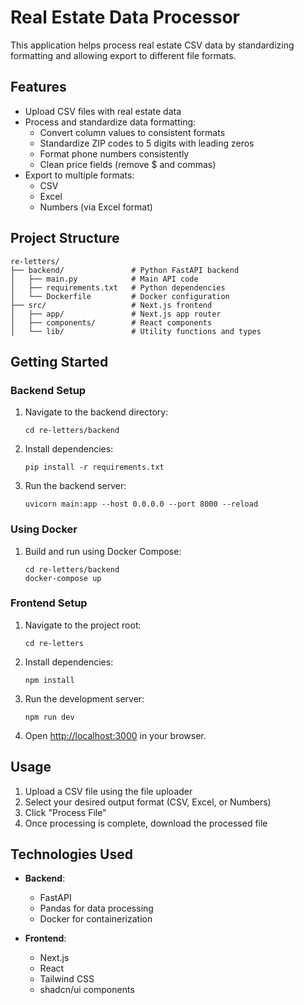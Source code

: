 # Real Estate Data Processor

This application helps process real estate CSV data by standardizing formatting and allowing export to different file formats.

## Features

- Upload CSV files with real estate data
- Process and standardize data formatting:
  - Convert column values to consistent formats
  - Standardize ZIP codes to 5 digits with leading zeros
  - Format phone numbers consistently
  - Clean price fields (remove $ and commas)
- Export to multiple formats:
  - CSV
  - Excel
  - Numbers (via Excel format)

## Project Structure

```
re-letters/
├── backend/               # Python FastAPI backend
│   ├── main.py            # Main API code
│   ├── requirements.txt   # Python dependencies
│   └── Dockerfile         # Docker configuration
├── src/                   # Next.js frontend
│   ├── app/               # Next.js app router
│   ├── components/        # React components
│   └── lib/               # Utility functions and types
```

## Getting Started

### Backend Setup

1. Navigate to the backend directory:
   ```
   cd re-letters/backend
   ```

2. Install dependencies:
   ```
   pip install -r requirements.txt
   ```

3. Run the backend server:
   ```
   uvicorn main:app --host 0.0.0.0 --port 8000 --reload
   ```

### Using Docker

1. Build and run using Docker Compose:
   ```
   cd re-letters/backend
   docker-compose up
   ```

### Frontend Setup

1. Navigate to the project root:
   ```
   cd re-letters
   ```

2. Install dependencies:
   ```
   npm install
   ```

3. Run the development server:
   ```
   npm run dev
   ```

4. Open [http://localhost:3000](http://localhost:3000) in your browser.

## Usage

1. Upload a CSV file using the file uploader
2. Select your desired output format (CSV, Excel, or Numbers)
3. Click "Process File"
4. Once processing is complete, download the processed file

## Technologies Used

- **Backend**:
  - FastAPI
  - Pandas for data processing
  - Docker for containerization

- **Frontend**:
  - Next.js
  - React
  - Tailwind CSS
  - shadcn/ui components 